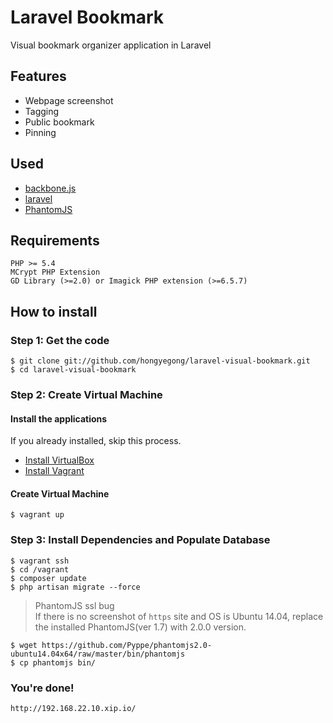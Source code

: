 # Laravel Bookmark

Visual bookmark organizer application in Laravel


## Features

- Webpage screenshot
- Tagging
- Public bookmark
- Pinning

## Used

- [backbone.js](http://backbonejs.org)
- [laravel](http://laravel.com)
- [PhantomJS](http://phantomjs.org)


## Requirements

	PHP >= 5.4
	MCrypt PHP Extension
	GD Library (>=2.0) or Imagick PHP extension (>=6.5.7)


## How to install
### Step 1: Get the code

```
$ git clone git://github.com/hongyegong/laravel-visual-bookmark.git
$ cd laravel-visual-bookmark
```


### Step 2: Create Virtual Machine
#### Install the applications

If you already installed, skip this process.

- [Install VirtualBox](https://www.virtualbox.org/wiki/Downloads)
- [Install Vagrant](http://www.vagrantup.com/downloads.html)

#### Create Virtual Machine

```
$ vagrant up
```

### Step 3: Install Dependencies and Populate Database

```
$ vagrant ssh
$ cd /vagrant
$ composer update
$ php artisan migrate --force
```

> PhantomJS ssl bug<br>
If there is no screenshot of `https` site and OS is Ubuntu 14.04, replace the installed PhantomJS(ver 1.7) with 2.0.0 version.

```
$ wget https://github.com/Pyppe/phantomjs2.0-ubuntu14.04x64/raw/master/bin/phantomjs
$ cp phantomjs bin/
```

### You're done!

```
http://192.168.22.10.xip.io/
```


